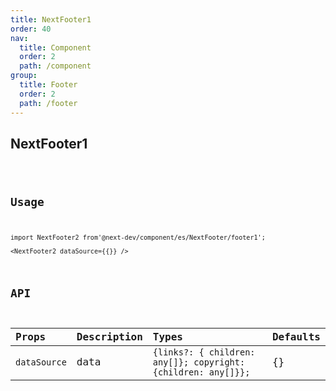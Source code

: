 ```yaml
---
title: NextFooter1
order: 40
nav:
  title: Component
  order: 2
  path: /component
group:
  title: Footer
  order: 2
  path: /footer
---
```


## NextFooter1

<code src="../../demos/NextFooter/footer1.tsx" />

## Usage 

  
```tsx |pure
import NextFooter2 from'@next-dev/component/es/NextFooter/footer1'; 

<NextFooter2 dataSource={{}} />
```


## API

| Props | Description                                             | Types  | Defaults |
| :---- | :------------------------------------------------------ | :----- | :------- |
| `dataSource`  | data   |  `{links?: { children: any[]}; copyright: {children: any[]}};` | {} |


```

```
